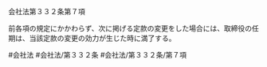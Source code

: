 会社法第３３２条第７項

前各項の規定にかかわらず、次に掲げる定款の変更をした場合には、取締役の任期は、当該定款の変更の効力が生じた時に満了する。

#会社法
#会社法/第３３２条
#会社法/第３３２条/第７項
